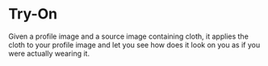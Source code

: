 # Try-On
 Given a profile image and a source image containing cloth, it applies the cloth to your profile image and let you see how does it look on you as if you were actually wearing it.
